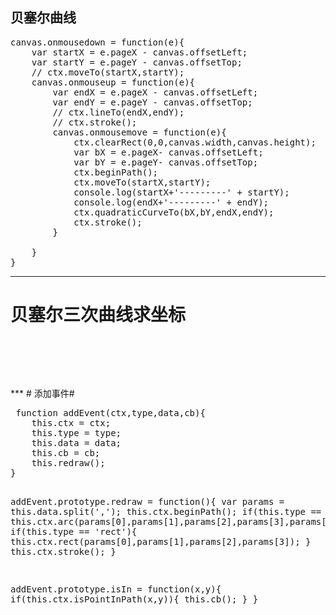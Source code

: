 ## 贝塞尔曲线 ##
<pre>
canvas.onmousedown = function(e){
    var startX = e.pageX - canvas.offsetLeft;
    var startY = e.pageY - canvas.offsetTop;
    // ctx.moveTo(startX,startY);
    canvas.onmouseup = function(e){
        var endX = e.pageX - canvas.offsetLeft;
        var endY = e.pageY - canvas.offsetTop;
        // ctx.lineTo(endX,endY);
        // ctx.stroke();
        canvas.onmousemove = function(e){
            ctx.clearRect(0,0,canvas.width,canvas.height);
            var bX = e.pageX- canvas.offsetLeft;
            var bY = e.pageY- canvas.offsetTop;
            ctx.beginPath();
            ctx.moveTo(startX,startY);
            console.log(startX+'---------' + startY);
            console.log(endX+'---------' + endY);
            ctx.quadraticCurveTo(bX,bY,endX,endY);
            ctx.stroke();
        }

    }
}
</pre>
***
# 贝塞尔三次曲线求坐标 #
<pre>
<canvas id="canvas" width="500" height="300"></canvas>

<script type="text/javascript">
    var canvas  = document.getElementById("canvas");
    var ctx = canvas.getContext('2d');

    ctx.moveTo(100,100);
    ctx.bezierCurveTo(200,250,300,0,400,100);
    ctx.stroke();

    ctx.beginPath();
    ctx.moveTo(0,150);
    ctx.lineTo(500,150);
    ctx.stroke();

    ctx.beginPath();
    ctx.moveTo(175,0);
    ctx.lineTo(175,300);
    ctx.stroke();

    ctx.beginPath();
    ctx.moveTo(400,0);
    ctx.lineTo(400,300);
    ctx.stroke();

    function BezierCubicXY(p0, p1, p2, p3, t) {
        var ret = {};
        var coords = ['x', 'y'];
        var i, k;

        for (i in coords) {
            k = coords[i];
            ret[k] = Math.pow(1 - t, 3) * p0[k] + 3 * Math.pow(1 - t, 2) * t * p1[k] + 3 * (1 - t) * Math.pow(t, 2) * p2[k] + Math.pow(t, 3) * p3[k];
        }

        return ret;
    }

    var obj = BezierCubicXY({x:100,y:100},{x:200,y:250},{x:300,y:0},{x:400,y:100},0.6);
    console.log(obj);

    ctx.beginPath();
    // ctx.moveTo(obj.x,obj.y);
    ctx.arc(obj.x,obj.y,5,0,2*Math.PI);
    ctx.strokeStyle = 'red';
    ctx.stroke();

    ctx.beginPath();
    ctx.moveTo(obj.x,0);
    ctx.lineTo(obj.x,300);
    ctx.stroke();

    ctx.beginPath();
    ctx.moveTo(0,obj.y);
    ctx.lineTo(500,obj.y);
    ctx.stroke();

</script>
</pre>
***
# 添加事件#
<pre>
 function addEvent(ctx,type,data,cb){
    this.ctx = ctx;
    this.type = type;
    this.data = data;
    this.cb = cb;
    this.redraw();
}

addEvent.prototype.redraw = function(){
    var params = this.data.split(',');
    this.ctx.beginPath();
    if(this.type == 'arc'){
        this.ctx.arc(params[0],params[1],params[2],params[3],params[4]);
    }else if(this.type == 'rect'){
        this.ctx.rect(params[0],params[1],params[2],params[3]);
    }
    this.ctx.stroke();
}

addEvent.prototype.isIn = function(x,y){
    if(this.ctx.isPointInPath(x,y)){
        this.cb();
    }
}   
</pre>

